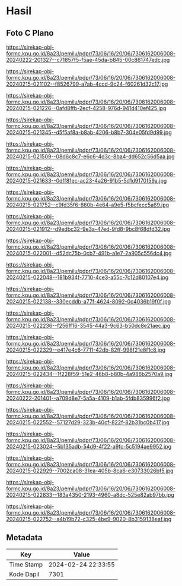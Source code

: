 # Hasil

## Foto C Plano

https://sirekap-obj-formc.kpu.go.id/8a23/pemilu/pdpr/73/06/16/20/06/7306162006008-20240222-201327--c71857f5-f5ae-45da-b845-00c861747edc.jpg

https://sirekap-obj-formc.kpu.go.id/8a23/pemilu/pdpr/73/06/16/20/06/7306162006008-20240215-021102--f8526799-a7ab-4ccd-9c24-f60261d32c17.jpg

https://sirekap-obj-formc.kpu.go.id/8a23/pemilu/pdpr/73/06/16/20/06/7306162006008-20240215-021226--0afd8ffb-2ecf-4258-976d-941d410ef425.jpg

https://sirekap-obj-formc.kpu.go.id/8a23/pemilu/pdpr/73/06/16/20/06/7306162006008-20240215-021345--d5f5af8a-b8ab-4206-b8b7-304e05fd9d99.jpg

https://sirekap-obj-formc.kpu.go.id/8a23/pemilu/pdpr/73/06/16/20/06/7306162006008-20240215-021509--08d6c8c7-e6c6-4d3c-8ba4-dd652c56d5aa.jpg

https://sirekap-obj-formc.kpu.go.id/8a23/pemilu/pdpr/73/06/16/20/06/7306162006008-20240215-021633--0dff81ec-ac23-4a26-91b5-5d1d9170f59a.jpg

https://sirekap-obj-formc.kpu.go.id/8a23/pemilu/pdpr/73/06/16/20/06/7306162006008-20240215-021752--c9fd35f6-860b-4e64-a9e5-f5bcfecc5a69.jpg

https://sirekap-obj-formc.kpu.go.id/8a23/pemilu/pdpr/73/06/16/20/06/7306162006008-20240215-021912--d9edbc32-9e3a-47ed-9fd8-9bc8f68dfd32.jpg

https://sirekap-obj-formc.kpu.go.id/8a23/pemilu/pdpr/73/06/16/20/06/7306162006008-20240215-022001--d52dc75b-0cb7-491b-a1e7-2a905c556dc4.jpg

https://sirekap-obj-formc.kpu.go.id/8a23/pemilu/pdpr/73/06/16/20/06/7306162006008-20240215-022048--181b934f-7710-4ce3-a55c-7c12d80107e4.jpg

https://sirekap-obj-formc.kpu.go.id/8a23/pemilu/pdpr/73/06/16/20/06/7306162006008-20240215-022138--330ecddb-a77f-4624-8092-0c4036b19f0f.jpg

https://sirekap-obj-formc.kpu.go.id/8a23/pemilu/pdpr/73/06/16/20/06/7306162006008-20240215-022236--f256ff16-3545-44a3-9c63-b50dc8e21aec.jpg

https://sirekap-obj-formc.kpu.go.id/8a23/pemilu/pdpr/73/06/16/20/06/7306162006008-20240215-022329--e417e4c6-7711-42db-82ff-998f21e8f1c8.jpg

https://sirekap-obj-formc.kpu.go.id/8a23/pemilu/pdpr/73/06/16/20/06/7306162006008-20240215-022434--1f228f59-51e2-46b8-b80b-4a986b2570a9.jpg

https://sirekap-obj-formc.kpu.go.id/8a23/pemilu/pdpr/73/06/16/20/06/7306162006008-20240222-201401--a709d8e7-5a5a-4109-b1ab-5fdb835996f2.jpg

https://sirekap-obj-formc.kpu.go.id/8a23/pemilu/pdpr/73/06/16/20/06/7306162006008-20240215-022552--57127d29-323b-40cf-822f-82b31bc0b417.jpg

https://sirekap-obj-formc.kpu.go.id/8a23/pemilu/pdpr/73/06/16/20/06/7306162006008-20240215-023024--5b135adb-54d9-4f22-a9fc-5c5194ae9952.jpg

https://sirekap-obj-formc.kpu.go.id/8a23/pemilu/pdpr/73/06/16/20/06/7306162006008-20240215-022929--7002ca08-31ea-405b-8ca6-e30733026bf5.jpg

https://sirekap-obj-formc.kpu.go.id/8a23/pemilu/pdpr/73/06/16/20/06/7306162006008-20240215-022833--183a4350-2193-4960-a8dc-525e82ab97bb.jpg

https://sirekap-obj-formc.kpu.go.id/8a23/pemilu/pdpr/73/06/16/20/06/7306162006008-20240215-022752--a4b19b72-c325-4be9-9020-8b3159138eaf.jpg


## Metadata

| Key        | Value               |
| ---------- | ------------------- |
| Time Stamp | 2024-02-24 22:33:55 |
| Kode Dapil | 7301                |



